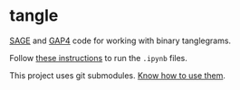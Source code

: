 # tangle

[SAGE](http://www.sagemath.org/) and [GAP4](http://gap-system.org/) code for working with binary tanglegrams.

Follow [these instructions](http://www.liafa.univ-paris-diderot.fr/~labbe/blogue/2013/02/using-sage-in-the-new-ipython-notebook/) to run the `.ipynb` files.

This project uses git submodules.
[Know how to use them](http://git-scm.com/book/en/Git-Tools-Submodules#Cloning-a-Project-with-Submodules).
